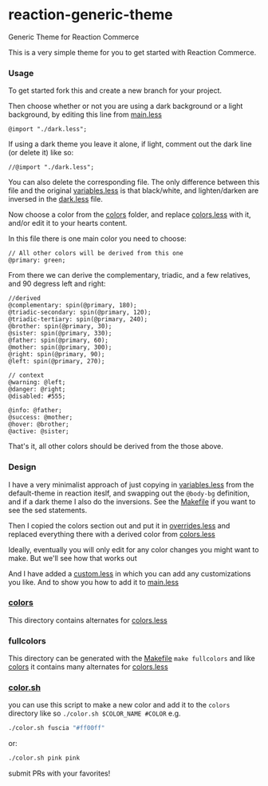 # reaction-generic-theme
Generic Theme for Reaction Commerce

This is a very simple theme for you to get started with Reaction
Commerce.

### Usage

To get started fork this and create a new branch for your project.

Then choose whether or not you are using a dark
background or a light background, by editing this line from
[main.less](client/styles/main.less)

```
@import "./dark.less";
```

If using a dark theme you leave it alone, if light, comment out the
dark line (or delete it) like so:

```
//@import "./dark.less";
```

You can also delete the corresponding file.  The only difference between this file and the original
[variables.less](https://github.com/reactioncommerce/reaction/blob/master/imports/plugins/included/default-theme/client/styles/variables.less)
is that black/white, and lighten/darken are inversed in the [dark.less](client/styles/dark.less) file.

Now choose a color from the [colors](client/styles/colors) folder, and
replace [colors.less](client/styles/colors.less) with it, and/or edit it to your hearts content.

In this file there is one main color you need to choose:

```
// All other colors will be derived from this one
@primary: green;
```

From there we can derive the complementary, triadic, and a few
relatives, and 90 degress left and right:

```
//derived
@complementary: spin(@primary, 180);
@triadic-secondary: spin(@primary, 120);
@triadic-tertiary: spin(@primary, 240);
@brother: spin(@primary, 30);
@sister: spin(@primary, 330);
@father: spin(@primary, 60);
@mother: spin(@primary, 300);
@right: spin(@primary, 90);
@left: spin(@primary, 270);

// context
@warning: @left;
@danger: @right;
@disabled: #555;

@info: @father;
@success: @mother;
@hover: @brother;
@active: @sister;
```

That's it, all other colors should be derived from the those above.

### Design

I have a very minimalist approach of just copying in
[variables.less](https://github.com/reactioncommerce/reaction/blob/master/imports/plugins/included/default-theme/client/styles/variables.less)
from the default-theme in reaction iteslf, and swapping out the
`@body-bg` definition, and if a dark theme I also do the inversions.
See the [Makefile](client/styles/Makefile) if you want to see the sed
statements.

Then I copied the colors section out and put it in [overrides.less](client/styles/overrides.less)
and replaced everything there with a derived color from
[colors.less](client/styles/colors.less)

Ideally, eventually you will only edit
for any color changes you might want to make.  But we'll see how that
works out

And I have added a [custom.less](client/styles/custom.less) in which you
can add any customizations you like.  And to show you how to add it to
[main.less](client/styles/main.less)

### [colors](client/styles/colors)

This directory contains alternates for
[colors.less](client/styles/colors.less)

### fullcolors

This directory can be generated with the
[Makefile](client/styles/Makefile)
`make fullcolors` and like
[colors](client/styles/colors)
it contains many alternates for
[colors.less](client/styles/colors.less)

### [color.sh](client/styles/color.sh)

you can use this script to make a new color and add it to the `colors`
directory like so `./color.sh $COLOR_NAME #COLOR`  e.g.

```sh
./color.sh fuscia "#ff00ff"
```

or:

```sh
./color.sh pink pink
```

submit PRs with your favorites!
